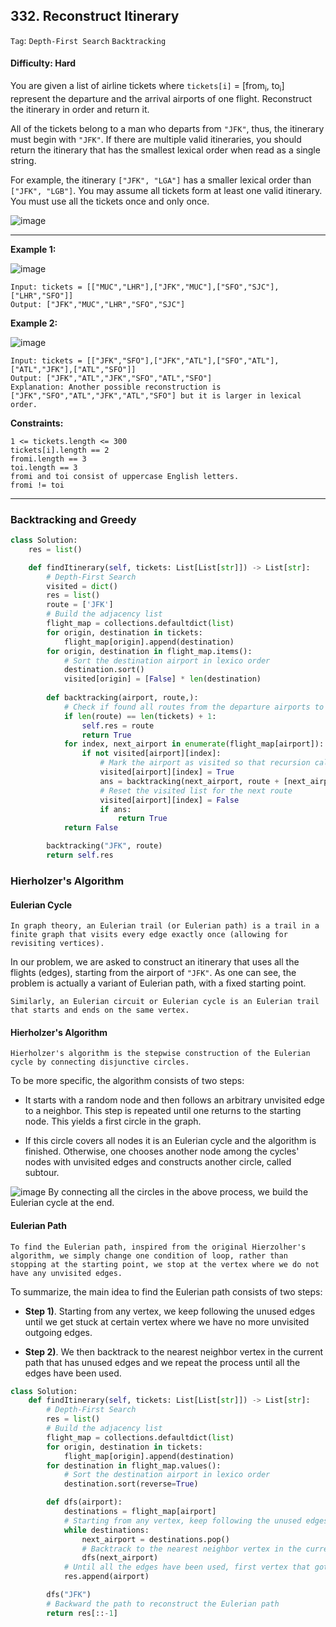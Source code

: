## 332. Reconstruct Itinerary

```Tag```: ```Depth-First Search``` ```Backtracking```

#### Difficulty: Hard

You are given a list of airline tickets where ```tickets[i]``` = [from<sub>i</sub>, to<sub>i</sub>] represent the departure and the arrival airports of one flight. Reconstruct the itinerary in order and return it.

All of the tickets belong to a man who departs from ```"JFK"```, thus, the itinerary must begin with ```"JFK"```. If there are multiple valid itineraries, you should return the itinerary that has the smallest lexical order when read as a single string.

For example, the itinerary ```["JFK", "LGA"]``` has a smaller lexical order than ```["JFK", "LGB"]```.
You may assume all tickets form at least one valid itinerary. You must use all the tickets once and only once.

![image](https://user-images.githubusercontent.com/35042430/211759978-150b8287-1481-4559-bf2c-08e008a767bc.png)

---

__Example 1:__

![image](https://assets.leetcode.com/uploads/2021/03/14/itinerary1-graph.jpg)
```
Input: tickets = [["MUC","LHR"],["JFK","MUC"],["SFO","SJC"],["LHR","SFO"]]
Output: ["JFK","MUC","LHR","SFO","SJC"]
```

__Example 2:__

![image](https://assets.leetcode.com/uploads/2021/03/14/itinerary2-graph.jpg)
```
Input: tickets = [["JFK","SFO"],["JFK","ATL"],["SFO","ATL"],["ATL","JFK"],["ATL","SFO"]]
Output: ["JFK","ATL","JFK","SFO","ATL","SFO"]
Explanation: Another possible reconstruction is ["JFK","SFO","ATL","JFK","ATL","SFO"] but it is larger in lexical order.
```

__Constraints:__
```
1 <= tickets.length <= 300
tickets[i].length == 2
fromi.length == 3
toi.length == 3
fromi and toi consist of uppercase English letters.
fromi != toi
```

---

### Backtracking and Greedy

```Python
class Solution:
    res = list()

    def findItinerary(self, tickets: List[List[str]]) -> List[str]:
        # Depth-First Search
        visited = dict()
        res = list()
        route = ['JFK']
        # Build the adjacency list
        flight_map = collections.defaultdict(list)
        for origin, destination in tickets:
            flight_map[origin].append(destination)
        for origin, destination in flight_map.items():
            # Sort the destination airport in lexico order
            destination.sort()
            visited[origin] = [False] * len(destination)
        
        def backtracking(airport, route,):
            # Check if found all routes from the departure airports to the arrival airports
            if len(route) == len(tickets) + 1:
                self.res = route
                return True
            for index, next_airport in enumerate(flight_map[airport]):
                if not visited[airport][index]:
                    # Mark the airport as visited so that recursion call won't go back to the departure
                    visited[airport][index] = True
                    ans = backtracking(next_airport, route + [next_airport])
                    # Reset the visited list for the next route
                    visited[airport][index] = False
                    if ans:
                        return True
            return False

        backtracking("JFK", route)
        return self.res
```

### Hierholzer's Algorithm

#### Eulerian Cycle

    In graph theory, an Eulerian trail (or Eulerian path) is a trail in a finite graph that visits every edge exactly once (allowing for revisiting vertices).

In our problem, we are asked to construct an itinerary that uses all the flights (edges), starting from the airport of ```"JFK"```. As one can see, the problem is actually a variant of Eulerian path, with a fixed starting point.

    Similarly, an Eulerian circuit or Eulerian cycle is an Eulerian trail that starts and ends on the same vertex.
    
#### Hierholzer's Algorithm 

    Hierholzer's algorithm is the stepwise construction of the Eulerian cycle by connecting disjunctive circles.

To be more specific, the algorithm consists of two steps:

- It starts with a random node and then follows an arbitrary unvisited edge to a neighbor. This step is repeated until one returns to the starting node. This yields a first circle in the graph.

- If this circle covers all nodes it is an Eulerian cycle and the algorithm is finished. Otherwise, one chooses another node among the cycles' nodes with unvisited edges and constructs another circle, called subtour.

![image](https://leetcode.com/problems/reconstruct-itinerary/solutions/514368/Figures/332/332_eulerian_cycle.png)
By connecting all the circles in the above process, we build the Eulerian cycle at the end.

#### Eulerian Path

    To find the Eulerian path, inspired from the original Hierzolher's algorithm, we simply change one condition of loop, rather than stopping at the starting point, we stop at the vertex where we do not have any unvisited edges.

To summarize, the main idea to find the Eulerian path consists of two steps:

- __Step 1)__. Starting from any vertex, we keep following the unused edges until we get stuck at certain vertex where we have no more unvisited outgoing edges.

- __Step 2)__. We then backtrack to the nearest neighbor vertex in the current path that has unused edges and we repeat the process until all the edges have been used.

```Python
class Solution:
    def findItinerary(self, tickets: List[List[str]]) -> List[str]:
        # Depth-First Search
        res = list()
        # Build the adjacency list
        flight_map = collections.defaultdict(list)
        for origin, destination in tickets:
            flight_map[origin].append(destination)
        for destination in flight_map.values():
            # Sort the destination airport in lexico order
            destination.sort(reverse=True)

        def dfs(airport):
            destinations = flight_map[airport]
            # Starting from any vertex, keep following the unused edges until get stuck at certain vertex where there is no more unvisited outgoing edges
            while destinations:
                next_airport = destinations.pop()
                # Backtrack to the nearest neighbor vertex in the current path that has unused edges
                dfs(next_airport)
            # Until all the edges have been used, first vertex that got stuck at would be the end point of the Eulerian path
            res.append(airport)

        dfs("JFK")
        # Backward the path to reconstruct the Eulerian path
        return res[::-1]
```
